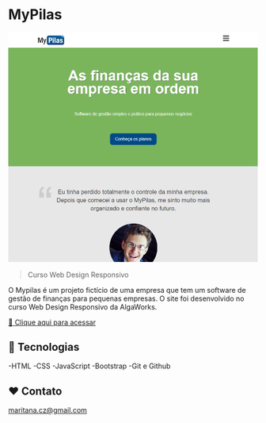 # MyPilas

![prewiew](.github/prewiew.png)

> Curso Web Design Responsivo

O Mypilas é um projeto fictício de uma empresa que tem um software de gestão de finanças para pequenas empresas. O site foi desenvolvido no curso Web Design Responsivo da AlgaWorks.

[🔗 Clique aqui para acessar](https://maritanaalves.github.io/projeto-mypilas/)

## 🔧 Tecnologias

-HTML
-CSS
-JavaScript
-Bootstrap
-Git e Github

## ❤️ Contato

maritana.cz@gmail.com
